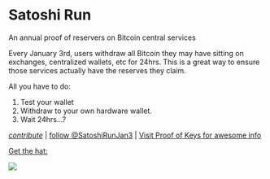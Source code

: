 # Satoshi Run
An annual proof of reservers on Bitcoin central services

Every January 3rd, users withdraw all Bitcoin they may have sitting on exchanges, centralized wallets, etc for 24hrs. This is a great way to ensure those services actually have the reserves they claim.

All you have to do:

1. Test your wallet
2. Withdraw to your own hardware wallet.
3. Wait 24hrs...?



[*contribute*](https://github.com/nvk/satoshirun) | [follow @SatoshiRunJan3](https://twitter.com/SatoshiRunJan3) | [Visit Proof of Keys for awesome info](http://proofofkeys.com)

[Get the hat:](https://store.coinkite.com/store/hat-satoshirun)

![](https://store.coinkite.com/static/images/sku/hat-satoshirun.png)
